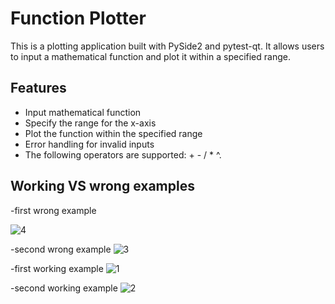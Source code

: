 # Function Plotter

This is a plotting application built with PySide2 and pytest-qt. It allows users to input a mathematical function and plot it within a specified range.

## Features

- Input mathematical function
- Specify the range for the x-axis
- Plot the function within the specified range
- Error handling for invalid inputs
- The following operators are supported: + - / * ^.

## Working VS wrong examples

-first wrong example


![4](https://github.com/mohamedmm9/sw_task_plot_function/assets/76888049/380298ed-783b-4f98-98c5-32050832838d)


-second wrong example
![3](https://github.com/mohamedmm9/sw_task_plot_function/assets/76888049/edbc8d95-9022-4597-83fe-bcc64cdc633e)


-first working example
![1](https://github.com/mohamedmm9/sw_task_plot_function/assets/76888049/1c1025ae-b006-4432-9422-123901dd4cbd)


-second working example
![2](https://github.com/mohamedmm9/sw_task_plot_function/assets/76888049/e452e900-07a7-46fc-8357-001d46c771ab)



